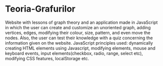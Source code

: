 # Teoria-Grafurilor
  Website with lessons of graph theory and an application made in JavaScript in which the user can create and customize an unoriented graph, adding vertices, edges, modifying their colour, size, pattern, and even move the nodes. Also, the user can test their knowledge with a quiz concerning the information given on the website. 
JavaScript principles used:  dynamically creating HTML elements using Javascript, modifying elements, mouse and keyboard events, input elements(checkbox, radio, range, select etc), modifying CSS features, localStorage etc.
